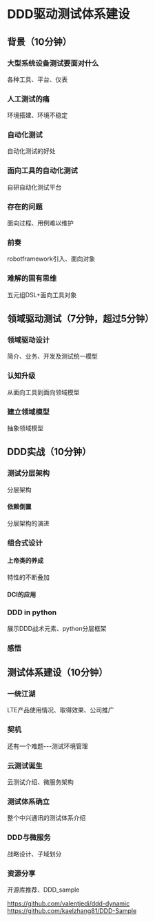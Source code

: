 # DDD驱动测试体系建设

## 背景（10分钟）
### 大型系统设备测试要面对什么
各种工具、平台、仪表
### 人工测试的痛
环境搭建、环境不稳定
### 自动化测试
自动化测试的好处
### 面向工具的自动化测试
自研自动化测试平台
### 存在的问题
面向过程、用例难以维护
### 前奏
robotframework引入、面向对象
### 难解的固有思维
五元组DSL+面向工具对象

## 领域驱动测试（7分钟，超过5分钟）
### 领域驱动设计
简介、业务、开发及测试统一模型
### 认知升级
从面向工具到面向领域模型
### 建立领域模型
抽象领域模型

## DDD实战（10分钟）
### 测试分层架构
分层架构
#### 依赖倒置
分层架构的演进
### 组合式设计
#### 上帝类的养成
特性的不断叠加
#### DCI的应用
### DDD in python
展示DDD战术元素、python分层框架
### 感悟

## 测试体系建设（10分钟）
### 一统江湖
LTE产品使用情况、取得效果、公司推广
### 契机
还有一个难题---测试环境管理
### 云测试诞生
云测试介绍、微服务架构
### 测试体系确立
整个中兴通讯的测试体系介绍
### DDD与微服务
战略设计、子域划分
### 资源分享
开源库推荐、DDD_sample

https://github.com/valentjedi/ddd-dynamic
https://github.com/kaelzhang81/DDD-Sample




